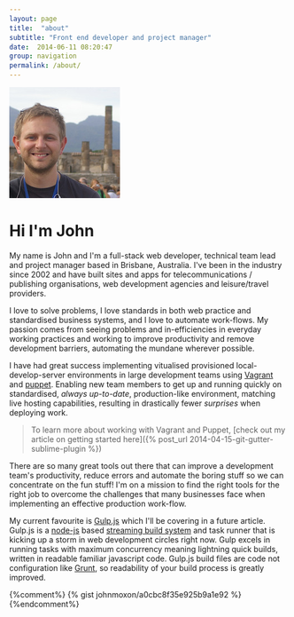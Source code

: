 ```yaml
---
layout: page
title:  "about"
subtitle: "Front end developer and project manager"
date:  2014-06-11 08:20:47
group: navigation
permalink: /about/
---
```


<div class="text-center">
  <img src='/assets/img/avatar_200x200.jpg' class='img-circle auto_w' alt="Holidaying in Pompeii" />
</div>

<h1 class="text-center">Hi I'm John</h1>

My name is John and I'm a full-stack web developer, technical team lead and project manager based in Brisbane, Australia.  I've been in the industry since 2002 and have built sites and apps for telecommunications / publishing organisations, web development agencies and leisure/travel providers.

I love to solve problems, I love standards in both web practice and standardised business systems, and I love to automate work-flows.  My passion comes from seeing problems and in-efficiencies in everyday working practices and working to improve productivity and remove development barriers, automating the mundane wherever possible.

I have had great success implementing vitualised provisioned local-develop-server environments in large development teams using [Vagrant][vagrant] and [puppet][puppet]. Enabling new team members to get up and running quickly on standardised, _always up-to-date_, production-like environment, matching live hosting capabilities, resulting in drastically fewer _surprises_ when deploying work.

> To learn more about working with Vagrant and Puppet, [check out my article on getting started here]({% post_url 2014-04-15-git-gutter-sublime-plugin %})

There are so many great tools out there that can improve a development team's productivity, reduce errors and automate the boring stuff so we can concentrate on the fun stuff! I'm on a mission to find the right tools for the right job to overcome the challenges that many businesses face when implementing an effective production work-flow.

My current favourite is [Gulp.js][gulp-js] which I'll be covering in a future article. Gulp.js is a [node-js][node-js] based [streaming build system](https://github.com/substack/stream-handbook) and task runner that is kicking up a storm in web development circles right now.  Gulp excels in running tasks with maximum concurrency meaning lightning quick builds, written in readable familiar javascript code.  Gulp.js build files are code not configuration like [Grunt][grunt-js], so readability of your build process is greatly improved.


[vagrant]: http://www.vagrantup.com/
[puppet]: http://puppetlabs.com
[gulp-js]: http://gulpjs.com
[node-js]: http://nodejs.org
[grunt-js]: http://gruntjs.com/

{%comment%}
{% gist johnmoxon/a0cbc8f35e925b9a1e92 %}
{%endcomment%}
